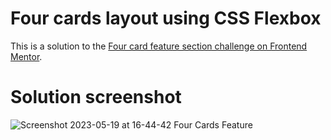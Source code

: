 # Four cards layout using CSS Flexbox
This is a solution to the [Four card feature section challenge on Frontend Mentor](https://www.frontendmentor.io/challenges/four-card-feature-section-weK1eFYK).

# Solution screenshot

![Screenshot 2023-05-19 at 16-44-42 Four Cards Feature](https://github.com/bohuslava-p/four-cards-layout/assets/127511202/9298e273-8833-4e7c-8083-b2f5900dd33d)

